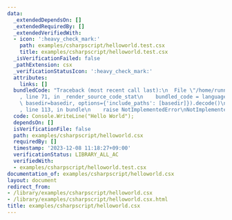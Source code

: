 ```yaml
---
data:
  _extendedDependsOn: []
  _extendedRequiredBy: []
  _extendedVerifiedWith:
  - icon: ':heavy_check_mark:'
    path: examples/csharpscript/helloworld.test.csx
    title: examples/csharpscript/helloworld.test.csx
  _isVerificationFailed: false
  _pathExtension: csx
  _verificationStatusIcon: ':heavy_check_mark:'
  attributes:
    links: []
  bundledCode: "Traceback (most recent call last):\n  File \"/home/runner/.local/lib/python3.10/site-packages/onlinejudge_verify/documentation/build.py\"\
    , line 71, in _render_source_code_stat\n    bundled_code = language.bundle(stat.path,\
    \ basedir=basedir, options={'include_paths': [basedir]}).decode()\n  File \"/home/runner/.local/lib/python3.10/site-packages/onlinejudge_verify/languages/csharpscript.py\"\
    , line 113, in bundle\n    raise NotImplementedError\nNotImplementedError\n"
  code: Console.WriteLine("Hello World");
  dependsOn: []
  isVerificationFile: false
  path: examples/csharpscript/helloworld.csx
  requiredBy: []
  timestamp: '2023-12-08 11:18:27+09:00'
  verificationStatus: LIBRARY_ALL_AC
  verifiedWith:
  - examples/csharpscript/helloworld.test.csx
documentation_of: examples/csharpscript/helloworld.csx
layout: document
redirect_from:
- /library/examples/csharpscript/helloworld.csx
- /library/examples/csharpscript/helloworld.csx.html
title: examples/csharpscript/helloworld.csx
---
```

